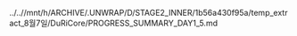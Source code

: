 ../..//mnt/h/ARCHIVE/.UNWRAP/D/STAGE2_INNER/1b56a430f95a/temp_extract_8월7일/DuRiCore/PROGRESS_SUMMARY_DAY1_5.md